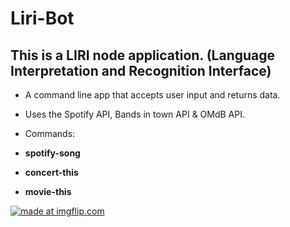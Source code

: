 # Liri-Bot

## This is a LIRI node application. (Language Interpretation and Recognition Interface)

- A command line app that accepts user input and returns data.
  
- Uses the Spotify API, Bands in town API & OMdB API.
  
- Commands:
 - **spotify-song**
 - **concert-this**
 - **movie-this**

<a href="https://imgflip.com/gif/2kl6up"><img src="https://i.imgflip.com/2kl6up.gif" title="made at imgflip.com"/></a>
